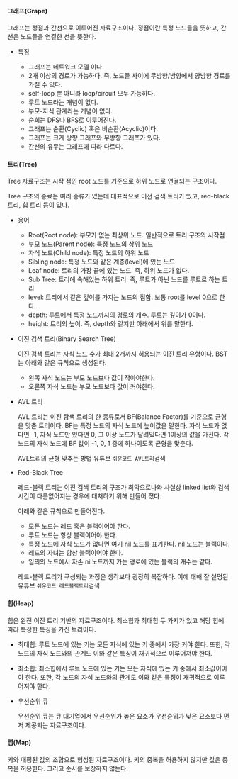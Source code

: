 #### 그래프(Grape)

그래프는 정점과 간선으로 이루어진 자료구조이다. 정점이란 특정 노드들을 뜻하고, 간선은 노드들을 연결한 선을 뜻한다.

* 특징

    + 그래프는 네트워크 모델 이다.
    + 2개 이상의 경로가 가능하다. 즉, 노드들 사이에 무방향/방향에서 양방향 경로를 가질 수 있다.
    + self-loop 뿐 아니라 loop/circuit 모두 가능하다.
    + 루트 노드라는 개념이 없다.
    + 부모-자식 관계라는 개념이 없다.
    + 순회는 DFS나 BFS로 이루어진다.
    + 그래프는 순환(Cyclic) 혹은 비순환(Acyclic)이다.
    + 그래프는 크게 방향 그래프와 무방향 그래프가 있다.
    + 간선의 유무는 그래프에 따라 다르다.

#### 트리(Tree)

Tree 자료구조는 시작 점인 root 노드를 기준으로 하위 노드로 연결되는 구조이다.

Tree 구조의 종료는 여러 종류가 있는데 대표적으로 이전 검색 트리가 있고, red-black 트리, 힙 트리 등이 있다.

* 용어

    - Root(Root node): 부모가 없는 최상위 노드. 일반적으로 트리 구조의 시작점
    - 부모 노드(Parent node): 특정 노드의 상위 노드
    - 자식 노드(Child node): 특정 노드의 하위 노드
    - Sibling node: 특정 노드와 같은 계층(level)에 있는 노드
    - Leaf node: 트리의 가장 끝에 있는 노드. 즉, 하위 노드가 없다.
    - Sub Tree: 트리에 속해있는 하위 트리. 즉, 루트가 아닌 노드를 루트로 하는 트리
    - level: 트리에서 같은 깊이를 가지는 노드의 집합. 보통 root를 level 0으로 한다.
    - depth: 루트에서 특정 노드까지의 경로의 개수. 루트는 깊이가 0이다.
    - height: 트리의 높이. 즉, depth와 같지만 아래에서 위를 말한다.

* 이진 검색 트리(Binary Search Tree)

    이진 검색 트리는 자식 노드 수가 최대 2개까지 허용되는 이진 트리 유형이다. BST는 아래와 같은 규칙으로 생성된다.

    * 왼쪽 자식 노드는 부모 노드보다 값이 작아야한다.
    * 오른쪽 자식 노드는 부모 노드보다 값이 커야한다.

* AVL 트리

    AVL 트리는 이진 탐색 트리의 한 종류로서 BF(Balance Factor)를 기준으로 균형을 맞춘 트리이다. BF는 특정 노드의 자식 노드에 높이값을 말한다. 자식 노드가 없다면 -1, 자식 노드만 있다면 0, 그 이상 노드가 달려있다면 1이상의 값을 가진다. 각 노드의 자식 노드에 BF 값이 -1, 0, 1 중에 하나이도록 균형을 맞춘다.

    AVL트리의 균형 맞추는 방법 유튜브 `쉬운코드 AVL트리`검색

* Red-Black Tree

    레드-블랙 트리는 이진 검색 트리의 구조가 최악으로나와 사실상 linked list와 검색 시간이 다름없어지는 경우에 대처하기 위해 만들어 졌다.

    아래와 같은 규칙으로 만들어진다.

    * 모든 노드는 레드 혹은 블랙이어야 한다.
    * 루트 노드는 항상 블랙이어야 한다.
    * 특정 노드에 자식 노드가 없다면 여기 nil 노드를 표기한다. nil 노드는 블랙이다.
    * 레드의 자녀는 항상 블랙이어야 한다.
    * 임의의 노드에서 자손 nil노드까지 가는 경로에 있는 블랙의 개수는 같다.

    레드-블랙 트리가 구성되는 과정은 생각보다 굉장히 복잡하다. 이에 대해 잘 설명된 유튜브 `쉬운코드 레드블랙트리`검색

#### 힙(Heap)

힙은 완전 이진 트리 기반의 자료구조이다. 최소힙과 최대힙 두 가지가 있고 해당 힙에 따라 특정한 특징을 가진 트리이다.

* 최대힙: 루트 노드에 있는 키는 모든 자식에 있는 키 중에서 가장 커야 한다. 또한, 각 노드의 자식 노드와의 관계도 이와 같은 특징이 재귀적으로 이루어져야 한다.
* 최소힙: 최소힙에서 루트 노드에 있는 키는 모든 자식에 있는 키 중에서 최소값이어야 한다. 또한, 각 노드의 자식 노드와의 관계도 이와 같은 특징이 재귀적으로 이루어져야 한다.

* 우선순위 큐

    우선순위 큐는 큐 대기열에서 우선순위가 높은 요소가 우선순위가 낮은 요소보다 먼저 제공되는 자료구조이다.

#### 맵(Map)

키와 매핑된 값의 조합으로 형성된 자료구조이다. 키의 중복을 허용하지 않지만 값은 중복을 허용한다. 그리고 순서를 보장하지 않는다.